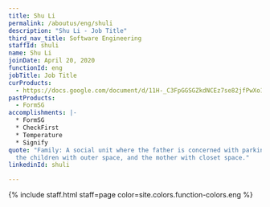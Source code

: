 ```yaml
---
title: Shu Li
permalink: /aboutus/eng/shuli
description: "Shu Li - Job Title"
third_nav_title: Software Engineering
staffId: shuli
name: Shu Li
joinDate: April 20, 2020
functionId: eng
jobTitle: Job Title
curProducts:
  - https://docs.google.com/document/d/11H-_C3FpGGSGZkdNCEz7se82jfPwXo1rgHcjjyJXjMQ/edit
pastProducts:
  - FormSG
accomplishments: |-
  * FormSG
  * CheckFirst
  * Temperature
  * Signify
quote: "Family: A social unit where the father is concerned with parking space,
  the children with outer space, and the mother with closet space."
linkedinId: shuli

---
```


{% include staff.html staff=page color=site.colors.function-colors.eng %}
